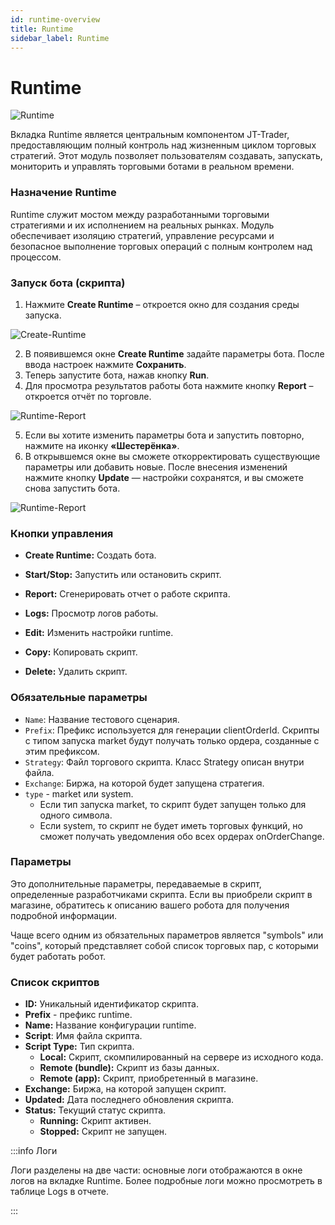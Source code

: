 ```yaml
---
id: runtime-overview
title: Runtime
sidebar_label: Runtime
---
```


# Runtime

![Runtime](/images/1-Runtime.png)

Вкладка Runtime является центральным компонентом JT-Trader, предоставляющим полный контроль над жизненным циклом торговых стратегий. Этот модуль позволяет пользователям создавать, запускать, мониторить и управлять торговыми ботами в реальном времени.

### Назначение Runtime

Runtime служит мостом между разработанными торговыми стратегиями и их исполнением на реальных рынках. Модуль обеспечивает изоляцию стратегий, управление ресурсами и безопасное выполнение торговых операций с полным контролем над процессом.


###  Запуск бота (скрипта)

1. Нажмите **Create Runtime** – откроется окно для создания среды запуска.

![Create-Runtime](/images/2-Create-Runtime.png)

2. В появившемся окне **Create Runtime** задайте параметры бота. После ввода настроек нажмите **Сохранить**.
3. Теперь запустите бота, нажав кнопку **Run**.
4. Для просмотра результатов работы бота нажмите кнопку **Report** – откроется отчёт по торговле.

![Runtime-Report](/images/1-1-Runtime-Report.png)

5. Если вы хотите изменить параметры бота и запустить повторно, нажмите на иконку **«Шестерёнка»**.
6. В открывшемся окне вы сможете откорректировать существующие параметры или добавить новые.
   После внесения изменений нажмите кнопку **Update** — настройки сохранятся, и вы сможете снова запустить бота.

![Runtime-Report](/images/1-2-Runtime-Update.png)

### Кнопки управления

- **Create Runtime:** Создать бота.
	
- **Start/Stop:** Запустить или остановить скрипт.
    
- **Report:** Сгенерировать отчет о работе скрипта.
    
- **Logs:** Просмотр логов работы.
    
- **Edit:** Изменить настройки runtime.
    
- **Copy:** Копировать скрипт.
    
- **Delete:** Удалить скрипт.


### **Обязательные параметры**

* `Name`: Название тестового сценария.
* `Prefix`: Префикс используется для генерации clientOrderId. Скрипты с типом запуска market будут получать только ордера, созданные с этим префиксом.
* `Strategy`: Файл торгового скрипта. Класс Strategy описан внутри файла.
* `Exchange`: Биржа, на которой будет запущена стратегия.
* `type` - market или system.
  * Если тип запуска market, то скрипт будет запущен только для одного символа.
  * Если system, то скрипт не будет иметь торговых функций, но сможет получать уведомления обо всех ордерах onOrderChange.

### Параметры

Это дополнительные параметры, передаваемые в скрипт, определенные разработчиками скрипта. Если вы приобрели скрипт в магазине, обратитесь к описанию вашего робота для получения подробной информации.

Чаще всего одним из обязательных параметров является "symbols" или "coins", который представляет собой список торговых пар, с которыми будет работать робот.

### Список скриптов&#x20;

* **ID:** Уникальный идентификатор скрипта.
* **Prefix** - префикс runtime.
* **Name:** Название конфигурации runtime.&#x20;
* **Script**: Имя файла скрипта.&#x20;
* **Script Type:** Тип скрипта.
  * **Local:** Скрипт, скомпилированный на сервере из исходного кода.
  * **Remote (bundle):** Скрипт из базы данных.
  * **Remote (app):** Скрипт, приобретенный в магазине.
* **Exchange:** Биржа, на которой запущен скрипт.
* **Updated:** Дата последнего обновления скрипта.
* **Status:** Текущий статус скрипта.
  * **Running:** Скрипт активен.
  * **Stopped:** Скрипт не запущен.


:::info Логи

Логи разделены на две части: основные логи отображаются в окне логов на вкладке Runtime. Более подробные логи можно просмотреть в таблице Logs в отчете.

:::

